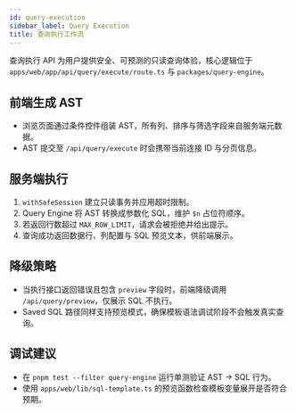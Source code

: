 ```yaml
---
id: query-execution
sidebar_label: Query Execution
title: 查询执行工作流
---
```


查询执行 API 为用户提供安全、可预测的只读查询体验，核心逻辑位于 `apps/web/app/api/query/execute/route.ts` 与 `packages/query-engine`。

## 前端生成 AST
- 浏览页面通过条件控件组装 AST，所有列、排序与筛选字段来自服务端元数据。
- AST 提交至 `/api/query/execute` 时会携带当前连接 ID 与分页信息。

## 服务端执行
1. `withSafeSession` 建立只读事务并应用超时限制。
2. Query Engine 将 AST 转换成参数化 SQL，维护 `$n` 占位符顺序。
3. 若返回行数超过 `MAX_ROW_LIMIT`，请求会被拒绝并给出提示。
4. 查询成功返回数据行、列配置与 SQL 预览文本，供前端展示。

## 降级策略
- 当执行接口返回错误且包含 `preview` 字段时，前端降级调用 `/api/query/preview`，仅展示 SQL 不执行。
- Saved SQL 路径同样支持预览模式，确保模板语法调试阶段不会触发真实查询。

## 调试建议
- 在 `pnpm test --filter query-engine` 运行单测验证 AST → SQL 行为。
- 使用 `apps/web/lib/sql-template.ts` 的预览函数检查模板变量展开是否符合预期。

